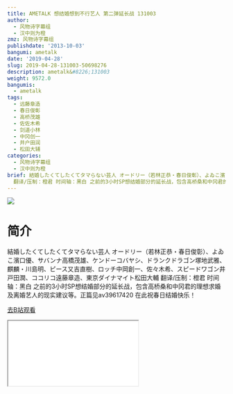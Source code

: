 ```yaml
---
title: AMETALK 想结婚想到不行艺人 第二弹延长战 131003
author:
  - 风物诗字幕组
  - 汉中则为橙
zmz: 风物诗字幕组
publishdate: '2013-10-03'
bangumi: ametalk
date: '2019-04-28'
slug: 2019-04-28-131003-50698276
description: ametalk&#8226;131003
weight: 9572.0
bangumis:
  - ametalk
tags:
  - 远藤章造
  - 春日俊彰
  - 高桥茂雄
  - 佐佐木希
  - 剑道小林
  - 中冈创一
  - 井户田润
  - 松田大辅
categories:
  - 风物诗字幕组
  - 汉中则为橙
brief: 結婚したくてしたくてタマらない芸人 オードリー（若林正恭・春日俊彰）、よゐこ濱口優、サバンナ高橋茂雄、ケンドーコバヤシ、ドランクドラゴン塚地武雅、麒麟・川島明、ピース又吉直樹、ロッチ中岡創一、佐々木希、スピードワゴン井戸田潤、ココリコ遠藤章造、東京ダイナマイト松田大輔
  翻译/压制：橙君 时间轴：黑白 之前的3小时SP想结婚部分的延长战，包含高桥桑和中冈君的理想求婚及离婚艺人的现实建议等。正篇见av39617420 在此祝春日结婚快乐！
---
```

![](https://raw.githubusercontent.com/tcgriffith/owaraisite/master/static/tmpimg/vTEEzhj.jpg)
# 简介  
結婚したくてしたくてタマらない芸人
オードリー（若林正恭・春日俊彰）、よゐこ濱口優、サバンナ高橋茂雄、ケンドーコバヤシ、ドランクドラゴン塚地武雅、麒麟・川島明、ピース又吉直樹、ロッチ中岡創一、佐々木希、スピードワゴン井戸田潤、ココリコ遠藤章造、東京ダイナマイト松田大輔
翻译/压制：橙君 时间轴：黑白
之前的3小时SP想结婚部分的延长战，包含高桥桑和中冈君的理想求婚及离婚艺人的现实建议等。正篇见av39617420
在此祝春日结婚快乐！  

[去B站观看](https://www.bilibili.com/video/av50698276/)
<div class ="resp-container"><iframe class="testiframe" src="//player.bilibili.com/player.html?aid=50698276"", scrolling="no", allowfullscreen="true" > </iframe></div> 
